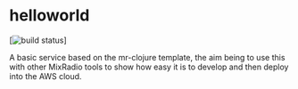 # helloworld

[![build status]("https://travis-ci.org/mdaley/helloworld.svg?branch=master")]

A basic service based on the mr-clojure template, the aim being to use this with other MixRadio tools to show how easy it is to develop and then deploy into the AWS cloud.
